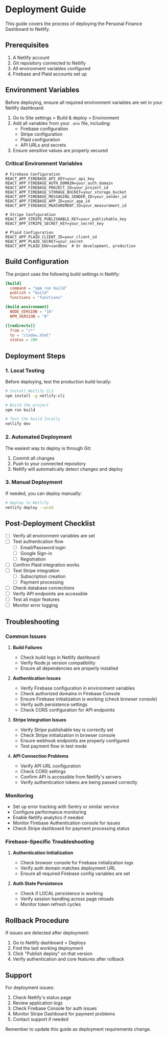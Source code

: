 # Deployment Guide

This guide covers the process of deploying the Personal Finance Dashboard to Netlify.

## Prerequisites

1. A Netlify account
2. Git repository connected to Netlify
3. All environment variables configured
4. Firebase and Plaid accounts set up

## Environment Variables

Before deploying, ensure all required environment variables are set in your Netlify dashboard:

1. Go to Site settings > Build & deploy > Environment
2. Add all variables from your `.env` file, including:
   - Firebase configuration
   - Stripe configuration
   - Plaid configuration
   - API URLs and secrets
3. Ensure sensitive values are properly secured

### Critical Environment Variables

```plaintext
# Firebase Configuration
REACT_APP_FIREBASE_API_KEY=your_api_key
REACT_APP_FIREBASE_AUTH_DOMAIN=your_auth_domain
REACT_APP_FIREBASE_PROJECT_ID=your_project_id
REACT_APP_FIREBASE_STORAGE_BUCKET=your_storage_bucket
REACT_APP_FIREBASE_MESSAGING_SENDER_ID=your_sender_id
REACT_APP_FIREBASE_APP_ID=your_app_id
REACT_APP_FIREBASE_MEASUREMENT_ID=your_measurement_id

# Stripe Configuration
REACT_APP_STRIPE_PUBLISHABLE_KEY=your_publishable_key
REACT_APP_STRIPE_SECRET_KEY=your_secret_key

# Plaid Configuration
REACT_APP_PLAID_CLIENT_ID=your_client_id
REACT_APP_PLAID_SECRET=your_secret
REACT_APP_PLAID_ENV=sandbox  # Or development, production
```

## Build Configuration

The project uses the following build settings in Netlify:

```toml
[build]
  command = "npm run build"
  publish = "build"
  functions = "functions"

[build.environment]
  NODE_VERSION = "16"
  NPM_VERSION = "8"

[[redirects]]
  from = "/*"
  to = "/index.html"
  status = 200
```

## Deployment Steps

### 1. Local Testing

Before deploying, test the production build locally:

```bash
# Install Netlify CLI
npm install -g netlify-cli

# Build the project
npm run build

# Test the build locally
netlify dev
```

### 2. Automated Deployment

The easiest way to deploy is through Git:

1. Commit all changes
2. Push to your connected repository
3. Netlify will automatically detect changes and deploy

### 3. Manual Deployment

If needed, you can deploy manually:

```bash
# Deploy to Netlify
netlify deploy --prod
```

## Post-Deployment Checklist

- [ ] Verify all environment variables are set
- [ ] Test authentication flow
  - [ ] Email/Password login
  - [ ] Google Sign-in
  - [ ] Registration
- [ ] Confirm Plaid integration works
- [ ] Test Stripe integration
  - [ ] Subscription creation
  - [ ] Payment processing
- [ ] Check database connections
- [ ] Verify API endpoints are accessible
- [ ] Test all major features
- [ ] Monitor error logging

## Troubleshooting

### Common Issues

1. **Build Failures**
   - Check build logs in Netlify dashboard
   - Verify Node.js version compatibility
   - Ensure all dependencies are properly installed

2. **Authentication Issues**
   - Verify Firebase configuration in environment variables
   - Check authorized domains in Firebase Console
   - Ensure Firebase initialization is working (check browser console)
   - Verify auth persistence settings
   - Check CORS configuration for API endpoints

3. **Stripe Integration Issues**
   - Verify Stripe publishable key is correctly set
   - Check Stripe initialization in browser console
   - Ensure webhook endpoints are properly configured
   - Test payment flow in test mode

4. **API Connection Problems**
   - Verify API URL configuration
   - Check CORS settings
   - Confirm API is accessible from Netlify's servers
   - Verify authentication tokens are being passed correctly

### Monitoring

- Set up error tracking with Sentry or similar service
- Configure performance monitoring
- Enable Netlify analytics if needed
- Monitor Firebase Authentication console for issues
- Check Stripe dashboard for payment processing status

### Firebase-Specific Troubleshooting

1. **Authentication Initialization**
   - Check browser console for Firebase initialization logs
   - Verify auth domain matches deployment URL
   - Ensure all required Firebase config variables are set

2. **Auth State Persistence**
   - Check if LOCAL persistence is working
   - Verify session handling across page reloads
   - Monitor token refresh cycles

## Rollback Procedure

If issues are detected after deployment:

1. Go to Netlify dashboard > Deploys
2. Find the last working deployment
3. Click "Publish deploy" on that version
4. Verify authentication and core features after rollback

## Support

For deployment issues:
1. Check Netlify's status page
2. Review application logs
3. Check Firebase Console for auth issues
4. Monitor Stripe Dashboard for payment problems
5. Contact support if needed

Remember to update this guide as deployment requirements change. 